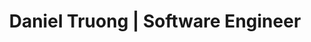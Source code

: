 ---
layout: default
title: Daniel Truong | Software Engineer
aboutmetitle: Developer and Entrepreneur
aboutmecontent: I am a student studying Computer Science and Entrepreneurship/Innovation at <b>University of California, San Diego</b>, graduating in June 2022. I've always been in love with technology and interested in coding & finding solutions improve the world. 
experience_title: Work Experience
experience_description: My main specializations & interests include full-stack, backend, mobile, systems, and product engineering.

experience_details: 
    microsoft2021: Incoming SWE Intern at <b>Microsoft</b> Cloud & AI - Spring 2021
    tesla: Incoming SWE Intern at <b>Tesla</b> - Winter 2021
    microsoft2020: SWE Intern at <b>Microsoft</b> Cloud & AI - Summer 2020
    google: SWE (Engineering Practicum) Intern at <b>Google</b> - Summer 2019
---